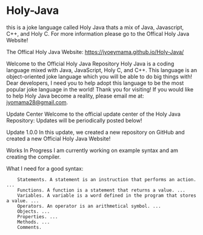 # Holy-Java
this is a joke language called Holy Java thats a mix of Java, Javascript, C++, and Holy C. For more information please go to the Offical Holy Java Website!

The Offical Holy Java Website: https://jyoeymama.github.io/Holy-Java/


Welcome to the Official Holy Java Repository
Holy Java is a coding language mixed with Java, JavaScript, Holy C, and C++. This language is an object-oriented joke language which you will be able to do big things with! Dear developers, I need you to help adopt this language to be the most popular joke language in the world! Thank you for visiting! If you would like to help Holy Java become a reality, please email me at: jyomama28@gmail.com.

Update Center
Welcome to the official update center of the Holy Java Repository: Updates will be periodically posted below!

Update 1.0.0
In this update, we created a new repository on GitHub and created a new Official Holy Java Website!

Works In Progress
I am currently working on example syntax and am creating the compiler.

What I need for a good syntax:
```
    Statements. A statement is an instruction that performs an action. ...
    Functions. A function is a statement that returns a value. ...
    Variables. A variable is a word defined in the program that stores a value. ...
    Operators. An operator is an arithmetical symbol. ...
    Objects. ...
    Properties. ...
    Methods. ...
    Comments.
